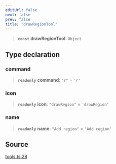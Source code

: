 ```yaml
---
editUrl: false
next: false
prev: false
title: "drawRegionTool"
---
```


> **`const`** **drawRegionTool**: `Object`

## Type declaration

### command

> **`readonly`** **command**: `"r"` = `'r'`

### icon

> **`readonly`** **icon**: `"drawRegion"` = `'drawRegion'`

### name

> **`readonly`** **name**: `"Add region"` = `'Add region'`

## Source

[tools.ts:28](https://github.com/nodenogg-in/alpha-p2p/blob/e67ec671029681998b21c00dacae8274d719c056/packages/infinitykit/src/tools.ts#L28)
